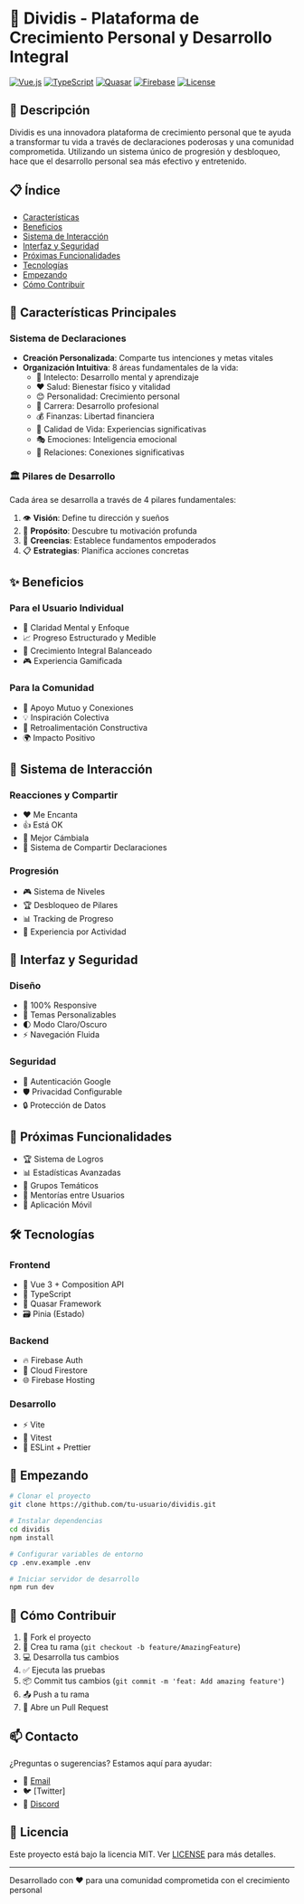 # 🌟 Dividis - Plataforma de Crecimiento Personal y Desarrollo Integral

[![Vue.js](https://img.shields.io/badge/Vue.js-3.x-4FC08D?style=flat-square&logo=vue.js)](https://vuejs.org/)
[![TypeScript](https://img.shields.io/badge/TypeScript-4.x-3178C6?style=flat-square&logo=typescript)](https://www.typescriptlang.org/)
[![Quasar](https://img.shields.io/badge/Quasar-2.x-1976D2?style=flat-square&logo=quasar)](https://quasar.dev/)
[![Firebase](https://img.shields.io/badge/Firebase-9.x-FFCA28?style=flat-square&logo=firebase)](https://firebase.google.com/)
[![License](https://img.shields.io/badge/License-MIT-yellow.svg)](https://opensource.org/licenses/MIT)

## 💫 Descripción

Dividis es una innovadora plataforma de crecimiento personal que te ayuda a transformar tu vida a través de declaraciones poderosas y una comunidad comprometida. Utilizando un sistema único de progresión y desbloqueo, hace que el desarrollo personal sea más efectivo y entretenido.

## 📋 Índice
- [Características](#-características-principales)
- [Beneficios](#-beneficios)
- [Sistema de Interacción](#-sistema-de-interacción)
- [Interfaz y Seguridad](#-interfaz-y-seguridad)
- [Próximas Funcionalidades](#-próximas-funcionalidades)
- [Tecnologías](#️-tecnologías)
- [Empezando](#-empezando)
- [Cómo Contribuir](#-cómo-contribuir)

## 🎯 Características Principales

### Sistema de Declaraciones

- **Creación Personalizada**: Comparte tus intenciones y metas vitales
- **Organización Intuitiva**: 8 áreas fundamentales de la vida:
  - 🧠 Intelecto: Desarrollo mental y aprendizaje
  - ❤️ Salud: Bienestar físico y vitalidad
  - 😊 Personalidad: Crecimiento personal
  - 💼 Carrera: Desarrollo profesional
  - 💰 Finanzas: Libertad financiera
  - 🌟 Calidad de Vida: Experiencias significativas
  - 🎭 Emociones: Inteligencia emocional
  - 👥 Relaciones: Conexiones significativas

### 🏛️ Pilares de Desarrollo

Cada área se desarrolla a través de 4 pilares fundamentales:

1. 👁️ **Visión**: Define tu dirección y sueños
2. 🎯 **Propósito**: Descubre tu motivación profunda
3. 💭 **Creencias**: Establece fundamentos empoderados
4. 📋 **Estrategias**: Planifica acciones concretas

## ✨ Beneficios

### Para el Usuario Individual
- 🎯 Claridad Mental y Enfoque
- 📈 Progreso Estructurado y Medible
- 🌱 Crecimiento Integral Balanceado
- 🎮 Experiencia Gamificada

### Para la Comunidad
- 🤝 Apoyo Mutuo y Conexiones
- 💡 Inspiración Colectiva
- 🔄 Retroalimentación Constructiva
- 🌍 Impacto Positivo

## 🔄 Sistema de Interacción

### Reacciones y Compartir
- ❤️ Me Encanta
- 👍 Está OK
- 💭 Mejor Cámbiala
- 🔄 Sistema de Compartir Declaraciones

### Progresión
- 🎮 Sistema de Niveles
- 🏆 Desbloqueo de Pilares
- 📊 Tracking de Progreso
- 🌟 Experiencia por Actividad

## 🎨 Interfaz y Seguridad

### Diseño
- 📱 100% Responsive
- 🎨 Temas Personalizables
- 🌓 Modo Claro/Oscuro
- ⚡ Navegación Fluida

### Seguridad
- 🔐 Autenticación Google
- 🛡️ Privacidad Configurable
- 🔒 Protección de Datos

## 🚀 Próximas Funcionalidades

- 🏆 Sistema de Logros
- 📊 Estadísticas Avanzadas
- 👥 Grupos Temáticos
- 🤝 Mentorías entre Usuarios
- 📱 Aplicación Móvil

## 🛠️ Tecnologías

### Frontend
- 💚 Vue 3 + Composition API
- 🔷 TypeScript
- 💠 Quasar Framework
- 🗃️ Pinia (Estado)

### Backend
- 🔥 Firebase Auth
- 💾 Cloud Firestore
- 🌐 Firebase Hosting

### Desarrollo
- ⚡ Vite
- 🧪 Vitest
- 📝 ESLint + Prettier

## 🚦 Empezando

```bash
# Clonar el proyecto
git clone https://github.com/tu-usuario/dividis.git

# Instalar dependencias
cd dividis
npm install

# Configurar variables de entorno
cp .env.example .env

# Iniciar servidor de desarrollo
npm run dev
```

## 🤝 Cómo Contribuir

1. 🍴 Fork el proyecto
2. 🌿 Crea tu rama (`git checkout -b feature/AmazingFeature`)
3. 💻 Desarrolla tus cambios
4. ✅ Ejecuta las pruebas
5. 📦 Commit tus cambios (`git commit -m 'feat: Add amazing feature'`)
6. 📤 Push a tu rama
7. 🔀 Abre un Pull Request

## 📫 Contacto

¿Preguntas o sugerencias? Estamos aquí para ayudar:

- 📧 [Email](mailto:amordegamers@gmail.com)
- 🐦 [Twitter]
- 💬 [Discord](https://discord.gg/gVJBMqn6)

## 📝 Licencia

Este proyecto está bajo la licencia MIT. Ver [LICENSE](LICENSE) para más detalles.

---
Desarrollado con ❤️ para una comunidad comprometida con el crecimiento personal
